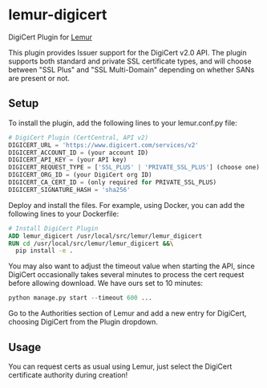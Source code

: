 lemur-digicert
==============

DigiCert Plugin for [Lemur](https://github.com/Netflix/lemur)

This plugin provides Issuer support for the DigiCert v2.0 API.
The plugin supports both standard and private SSL certificate types, and
will choose between "SSL Plus" and "SSL Multi-Domain" depending on whether
SANs are present or not.

Setup
-----
To install the plugin, add the following lines to your lemur.conf.py file:
```python
# DigiCert Plugin (CertCentral, API v2)
DIGICERT_URL = 'https://www.digicert.com/services/v2'
DIGICERT_ACCOUNT_ID = (your account ID)
DIGICERT_API_KEY = (your API key)
DIGICERT_REQUEST_TYPE = ['SSL_PLUS' | 'PRIVATE_SSL_PLUS'] (choose one)
DIGICERT_ORG_ID = (your DigiCert org ID)
DIGICERT_CA_CERT_ID = (only required for PRIVATE_SSL_PLUS)
DIGICERT_SIGNATURE_HASH = 'sha256'
```

Deploy and install the files. For example, using Docker, you can add the
following lines to your Dockerfile:
```dockerfile
# Install DigiCert Plugin
ADD lemur_digicert /usr/local/src/lemur/lemur_digicert
RUN cd /usr/local/src/lemur/lemur_digicert &&\
  pip install -e .
```

You may also want to adjust the timeout value when starting the API, since
DigiCert occasionally takes several minutes to process the cert request
before allowing download. We have ours set to 10 minutes:
```python
python manage.py start --timeout 600 ...
```

Go to the Authorities section of Lemur and add a new entry for DigiCert, choosing
DigiCert from the Plugin dropdown.

Usage
-----
You can request certs as usual using Lemur, just select the DigiCert certificate authority during creation! 
